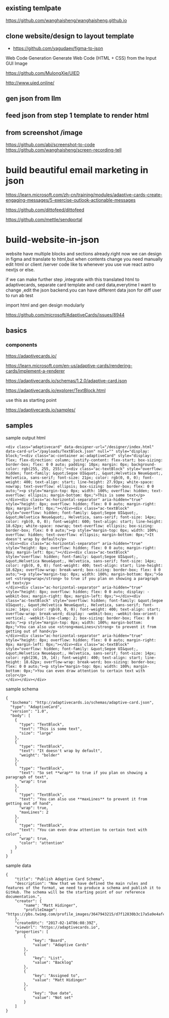 ## existing temlpate

https://github.com/wanghaisheng/wanghaisheng.github.io


## clone website/design to layout template 

* https://github.com/yagudaev/figma-to-json


Web Code Generation Generate Web Code (HTML + CSS) from the Input GUI Image

https://github.com/MulongXie/UIED

http://www.uied.online/

## gen json from llm 


##  feed json from step 1 template to render html


## from screenshot /image 

https://github.com/abi/screenshot-to-code
https://github.com/wanghaisheng/screen-recording-tell

# build beautiful email marketing in json 


https://learn.microsoft.com/zh-cn/training/modules/adaptive-cards-create-engaging-messages/5-exercise-outlook-actionable-messages

https://github.com/dittofeed/dittofeed

https://github.com/mettle/sendportal



# build-website-in-json

website have multiple blocks and sections already.right now we can design in figma and translate to html,but when contents change you need manually edit html or client /server code like ts whenever you use vue react astro  nextjs or else.

if we can make further step ,integrate with this translated html  to adaptivecards, separate card template and card data,everytime I want to change ,edit the json backend.you can have different data json for diff user to run ab test



import  html and gen design modularly

https://github.com/microsoft/AdaptiveCards/issues/8944


## basics

### components

https://adaptivecards.io/


https://learn.microsoft.com/en-us/adaptive-cards/rendering-cards/implement-a-renderer

https://adaptivecards.io/schemas/1.2.0/adaptive-card.json


https://adaptivecards.io/explorer/TextBlock.html

use this as starting point


https://adaptivecards.io/samples/





## samples 


sample output html
```
<div class="adaptivecard" data-designer-url="/designer/index.html" data-card-url="/payloads/TextBlock.json" null="" style="display: block;"><div class="ac-container ac-adaptiveCard" style="display: flex; flex-direction: column; justify-content: flex-start; box-sizing: border-box; flex: 0 0 auto; padding: 10px; margin: 0px; background-color: rgb(255, 255, 255);"><div class="ac-textBlock" style="overflow: hidden; font-family: &quot;Segoe UI&quot;, &quot;Helvetica Neue&quot;, Helvetica, sans-serif; font-size: 21px; color: rgb(0, 0, 0); font-weight: 400; text-align: start; line-height: 27.93px; white-space: nowrap; text-overflow: ellipsis; box-sizing: border-box; flex: 0 0 auto;"><p style="margin-top: 0px; width: 100%; overflow: hidden; text-overflow: ellipsis; margin-bottom: 0px;">This is some text</p>
</div><div class="ac-horizontal-separator" aria-hidden="true" style="height: 8px; overflow: hidden; flex: 0 0 auto; margin-right: 0px; margin-left: 0px;"></div><div class="ac-textBlock" style="overflow: hidden; font-family: &quot;Segoe UI&quot;, &quot;Helvetica Neue&quot;, Helvetica, sans-serif; font-size: 14px; color: rgb(0, 0, 0); font-weight: 600; text-align: start; line-height: 18.62px; white-space: nowrap; text-overflow: ellipsis; box-sizing: border-box; flex: 0 0 auto;"><p style="margin-top: 0px; width: 100%; overflow: hidden; text-overflow: ellipsis; margin-bottom: 0px;">It doesn't wrap by default</p>
</div><div class="ac-horizontal-separator" aria-hidden="true" style="height: 8px; overflow: hidden; flex: 0 0 auto; margin-right: 0px; margin-left: 0px;"></div><div class="ac-textBlock" style="overflow: hidden; font-family: &quot;Segoe UI&quot;, &quot;Helvetica Neue&quot;, Helvetica, sans-serif; font-size: 14px; color: rgb(0, 0, 0); font-weight: 400; text-align: start; line-height: 18.62px; overflow-wrap: break-word; box-sizing: border-box; flex: 0 0 auto;"><p style="margin-top: 0px; width: 100%; margin-bottom: 0px;">So set <strong>wrap</strong> to true if you plan on showing a paragraph of text</p>
</div><div class="ac-horizontal-separator" aria-hidden="true" style="height: 8px; overflow: hidden; flex: 0 0 auto; display: -webkit-box; margin-right: 0px; margin-left: 0px;"></div><div class="ac-textBlock" style="overflow: hidden; font-family: &quot;Segoe UI&quot;, &quot;Helvetica Neue&quot;, Helvetica, sans-serif; font-size: 14px; color: rgb(0, 0, 0); font-weight: 400; text-align: start; overflow-wrap: break-word; display: -webkit-box; -webkit-box-orient: vertical; -webkit-line-clamp: 2; box-sizing: border-box; flex: 0 0 auto;"><p style="margin-top: 0px; width: 100%; margin-bottom: 0px;">You can also use <strong>maxLines</strong> to prevent it from getting out of hand</p>
</div><div class="ac-horizontal-separator" aria-hidden="true" style="height: 8px; overflow: hidden; flex: 0 0 auto; margin-right: 0px; margin-left: 0px;"></div><div class="ac-textBlock" style="overflow: hidden; font-family: &quot;Segoe UI&quot;, &quot;Helvetica Neue&quot;, Helvetica, sans-serif; font-size: 14px; color: rgb(236, 19, 14); font-weight: 400; text-align: start; line-height: 18.62px; overflow-wrap: break-word; box-sizing: border-box; flex: 0 0 auto;"><p style="margin-top: 0px; width: 100%; margin-bottom: 0px;">You can even draw attention to certain text with color</p>
</div></div></div>
```

sample schema  
```
{
  "$schema": "http://adaptivecards.io/schemas/adaptive-card.json",
  "type": "AdaptiveCard",
  "version": "1.0",
  "body": [
    {
      "type": "TextBlock",
      "text": "This is some text",
      "size": "large"
    },
    {
      "type": "TextBlock",
      "text": "It doesn't wrap by default",
      "weight": "bolder"
    },
    {
      "type": "TextBlock",
      "text": "So set **wrap** to true if you plan on showing a paragraph of text",
      "wrap": true
    },
    {
      "type": "TextBlock",
      "text": "You can also use **maxLines** to prevent it from getting out of hand",
      "wrap": true,
      "maxLines": 2
    },
    {
      "type": "TextBlock",
      "text": "You can even draw attention to certain text with color",
      "wrap": true,
      "color": "attention"
    }
  ]
}
```


sample data
```
{
    "title": "Publish Adaptive Card Schema",
    "description": "Now that we have defined the main rules and features of the format, we need to produce a schema and publish it to GitHub. The schema will be the starting point of our reference documentation.",
    "creator": {
        "name": "Matt Hidinger",
        "profileImage": "https://pbs.twimg.com/profile_images/3647943215/d7f12830b3c17a5a9e4afcc370e3a37e_400x400.jpeg"
    },
    "createdUtc": "2017-02-14T06:08:39Z",
    "viewUrl": "https://adaptivecards.io",
    "properties": [
        {
            "key": "Board",
            "value": "Adaptive Cards"
        },
        {
            "key": "List",
            "value": "Backlog"
        },
        {
            "key": "Assigned to",
            "value": "Matt Hidinger"
        },
        {
            "key": "Due date",
            "value": "Not set"
        }
    ]
}
```
